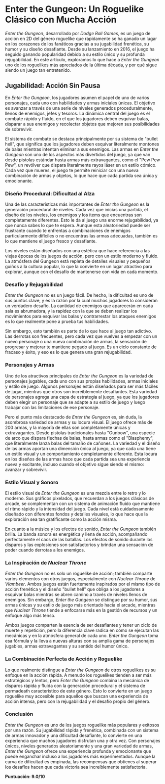 # Enter the Gungeon: Un Roguelike Clásico con Mucha Acción

*Enter the Gungeon*, desarrollado por *Dodge Roll Games*, es un juego de acción en 2D del género roguelike que rápidamente se ha ganado un lugar en los corazones de los fanáticos gracias a su jugabilidad frenética, su humor y su diseño desafiante. Desde su lanzamiento en 2016, el juego ha seguido ganando popularidad debido a su estilo único y su profunda rejugabilidad. En este artículo, exploramos lo que hace a *Enter the Gungeon* uno de los roguelikes más apreciados de la última década, y por qué sigue siendo un juego tan entretenido.

## Jugabilidad: Acción Sin Pausa

En *Enter the Gungeon*, los jugadores asumen el papel de uno de varios personajes, cada uno con habilidades y armas iniciales únicas. El objetivo es avanzar a través de una serie de niveles generados proceduralmente, llenos de enemigos, jefes y tesoros. La dinámica central del juego es el combate rápido y fluido, en el que los jugadores deben esquivar balas, disparar a sus enemigos y recolectar objetos que mejoren sus posibilidades de sobrevivir.

El sistema de combate se destaca principalmente por su sistema de "bullet hell", que significa que los jugadores deben esquivar literalmente montones de balas mientras intentan eliminar a sus enemigos. Las armas en *Enter the Gungeon* son uno de los aspectos más divertidos del juego, ya que van desde pistolas estándar hasta armas más extravagantes, como el "Pew Pew Pew", un revólver que dispara literalmente rayos láser en un estilo cómico. Cada vez que mueres, el juego te permite reiniciar con una nueva combinación de armas y objetos, lo que hace que cada partida sea única y emocionante.

### Diseño Procedural: Dificultad al Alza

Una de las características más importantes de *Enter the Gungeon* es la generación procedural de niveles. Cada vez que inicias una partida, el diseño de los niveles, los enemigos y los ítems que encuentras son completamente diferentes. Esto le da al juego una enorme rejugabilidad, ya que nunca sabes lo que te espera. Aunque esta aleatoriedad puede ser frustrante cuando te enfrentas a combinaciones de enemigos particularmente difíciles o no encuentras las armas adecuadas, también es lo que mantiene el juego fresco y desafiante.

Los niveles están diseñados con una estética que hace referencia a las viejas épocas de los juegos de acción, pero con un estilo moderno y fluido. La atmósfera del Gungeon está repleta de detalles visuales y pequeños guiños a la cultura popular, lo que la convierte en un lugar atractivo para explorar, aunque con el desafío de mantenerse con vida en cada momento.

### Desafío y Rejugabilidad

*Enter the Gungeon* no es un juego fácil. De hecho, la dificultad es uno de sus puntos clave, y es la razón por la cual muchos jugadores lo consideran un verdadero desafío. La cantidad de enemigos que aparecerán en cada sala es abrumadora, y la rapidez con la que se deben realizar los movimientos para esquivar las balas y contrarrestar los ataques enemigos es lo que realmente pone a prueba tus habilidades.

Sin embargo, esto también es parte de lo que hace al juego tan adictivo. Las derrotas son frecuentes, pero cada vez que vuelves a empezar con un nuevo personaje o una nueva combinación de armas, la sensación de progresar y mejorar te mantiene pegado al juego. Es un ciclo constante de fracaso y éxito, y eso es lo que genera una gran rejugabilidad.

### Personajes y Armas

Uno de los atractivos principales de *Enter the Gungeon* es la variedad de personajes jugables, cada uno con sus propias habilidades, armas iniciales y estilo de juego. Algunos personajes están diseñados para ser más fáciles de jugar, mientras que otros son increíblemente desafiantes. Esta variedad de personajes agrega una capa de estrategia al juego, ya que los jugadores deben elegir un personaje que se adapte a su estilo de juego y luego trabajar con las limitaciones de ese personaje.

Pero el punto más destacado de *Enter the Gungeon* es, sin duda, la asombrosa variedad de armas y su locura visual. El juego ofrece más de 200 armas, y la mayoría de ellas son completamente únicas y extravagantes. Desde pistolas tradicionales hasta "Gunbow", una especie de arco que dispara flechas de balas, hasta armas como el "Blasphemy", que literalmente lanza balas del tamaño de cañones. La variedad y el diseño de las armas aportan una dimensión única al juego, ya que cada una tiene un estilo visual y un comportamiento completamente diferente. Esta locura en los diseños de las armas hace que cada partida sea una experiencia nueva y excitante, incluso cuando el objetivo sigue siendo el mismo: avanzar y sobrevivir.

### Estilo Visual y Sonoro

El estilo visual de *Enter the Gungeon* es una mezcla entre lo retro y lo moderno. Sus gráficos pixelados, que recuerdan a los juegos clásicos de arcade, se complementan con un sistema de animación fluido que mantiene el ritmo rápido y la intensidad del juego. Cada nivel está cuidadosamente diseñado con diferentes fondos y detalles visuales, lo que hace que la exploración sea tan gratificante como la acción misma.

En cuanto a la música y los efectos de sonido, *Enter the Gungeon* también brilla. La banda sonora es energética y llena de acción, acompañando perfectamente el caos de las batallas. Los efectos de sonido durante los disparos y las explosiones son satisfactorios y brindan una sensación de poder cuando derrotas a los enemigos.

### La Inspiración de *Nuclear Throne*

*Enter the Gungeon* no es solo un roguelike de acción; también comparte varios elementos con otros juegos, especialmente con *Nuclear Throne* de *Vlambeer*. Ambos juegos están fuertemente inspirados por el mismo tipo de acción frenética y el diseño "bullet hell" que obliga a los jugadores a esquivar balas mientras se abren camino a través de niveles llenos de enemigos. Sin embargo, *Enter the Gungeon* se distingue por su humor, sus armas únicas y su estilo de juego más orientado hacia el arcade, mientras que *Nuclear Throne* tiende a enfocarse más en la gestión de recursos y un enfoque algo más tenso.

Ambos juegos comparten la esencia de ser desafiantes y tener un ciclo de muerte y repetición, pero la diferencia clave radica en cómo se ejecutan las mecánicas y en la atmósfera general de cada uno. *Enter the Gungeon* toma esa fórmula y la lleva a nuevas alturas con su amplia gama de personajes jugables, armas extravagantes y su sentido del humor único.

### La Combinación Perfecta de Acción y Roguelike

Lo que realmente distingue a *Enter the Gungeon* de otros roguelikes es su enfoque en la acción rápida. A menudo los roguelikes tienden a ser más estratégicos y lentos, pero *Enter the Gungeon* combina la mecánica de disparos rápida y fluida con la generación procedural y el sistema de permadeath característico de este género. Esto lo convierte en un juego roguelike muy accesible para aquellos que buscan una experiencia de acción intensa, pero con la rejugabilidad y el desafío propio del género.

### Conclusión

*Enter the Gungeon* es uno de los juegos roguelike más populares y exitosos por una razón. Su jugabilidad rápida y frenética, combinada con un sistema de armas innovador y una dificultad desafiante, lo convierte en una experiencia que muchos jugadores disfrutan una y otra vez. Con personajes únicos, niveles generados aleatoriamente y una gran variedad de armas, *Enter the Gungeon* ofrece una experiencia profunda y emocionante que puede enganchar incluso a los jugadores más experimentados. Aunque la curva de dificultad es empinada, las recompensas que obtienes al superar los desafíos hacen que cada victoria sea increíblemente satisfactoria.

**Puntuación: 9.0/10**
